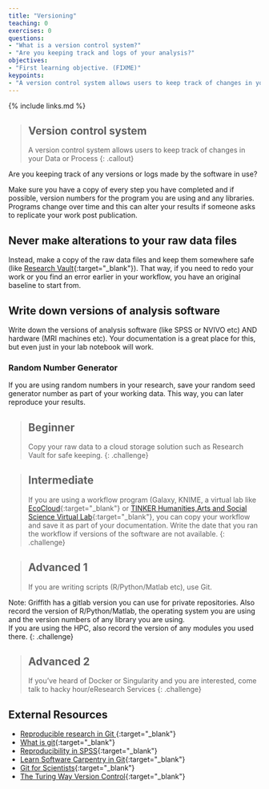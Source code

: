 ```yaml
---
title: "Versioning"
teaching: 0
exercises: 0
questions:
- "What is a version control system?"
- "Are you keeping track and logs of your analysis?"
objectives:
- "First learning objective. (FIXME)"
keypoints:
- "A version control system allows users to keep track of changes in your Data or Process"
---
```


{% include links.md %}

> ## Version control system
> A version control system allows users to keep track of changes in your Data or Process
{: .callout}

Are you keeping track of any versions or logs made by the software in use?

Make sure you have a copy of every step you have completed and if possible, version numbers for the program you are using and any libraries. Programs change over time and this can alter your results if someone asks to replicate your work post publication.

## Never make alterations to your raw data files

Instead, make a copy of the raw data files and keep them somewhere safe (like [Research Vault](https://research-storage.griffith.edu.au/){:target="_blank"}). That way, if you need to redo your work or you find an error earlier in your workflow, you have an original baseline to start from.

## Write down versions of analysis software

Write down the versions of analysis software (like SPSS or NVIVO etc) AND hardware (MRI machines etc). Your documentation is a great place for this, but even just in your lab notebook will work.

### Random Number Generator

If you are using random numbers in your research, save your random seed generator number as part of your working data. This way, you can later reproduce your results.

> ## Beginner
> Copy your raw data to a cloud storage solution such as Research Vault for safe keeping. 
{: .challenge}

> ## Intermediate
> If you are using a workflow program (Galaxy, KNIME, a virtual lab like [EcoCloud](https://ecocloud.org.au/){:target="_blank"} or 
> [TINKER Humanities,Arts and Social Science Virtual Lab](https://tinker.edu.au/){:target="_blank"}, you can copy your workflow and save 
> it as part of your documentation. Write the date that you ran the workflow if versions of the software are not available. 
{: .challenge}

> ## Advanced 1
> If you are writing scripts (R/Python/Matlab etc), use Git.
>
Note:
Griffith has a gitlab version you can use for private repositories. Also record the version of R/Python/Matlab, the operating system you are using and the version numbers of any library you are using.<br/>If you are using the HPC, also record the version of any modules you used there. 
{: .challenge}

> ## Advanced 2
> If you’ve heard of Docker or Singularity and you are interested, come talk to hacky hour/eResearch Services
{: .challenge}

## External Resources
* [Reproducible research in Git ](https://nbis-reproducible-research.readthedocs.io/en/latest/git/){:target="_blank"}
* [What is git](https://opensource.com/resources/what-is-git){:target="_blank"}
* [Reproducibility in SPSS](https://andrewpwheeler.wordpress.com/2012/03/20/making-a-reproducible-example-in-spss/){:target="_blank"}
* [Learn Software Carpentry in Git](http://swcarpentry.github.io/git-novice){:target="_blank"}
* [Git for Scientists](https://milesmcbain.github.io/git_4_sci/){:target="_blank"}
* [The Turing Way Version Control](https://the-turing-way.netlify.com/version_control/version_control.html){:target="_blank"}

